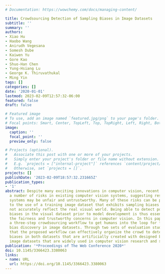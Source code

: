 ```yaml
---
# Documentation: https://wowchemy.com/docs/managing-content/

title: Crowdsourcing Detection of Sampling Biases in Image Datasets
subtitle: ''
summary: ''
authors:
- Xiao Hu
- Haobo Wang
- Anirudh Vegesana
- Somesh Dube
- Kaiwen Yu
- Gore Kao
- Shuo-Han Chen
- Yung-Hsiang Lu
- George K. Thiruvathukal
- Ming Yin
tags: []
categories: []
date: '2020-01-01'
lastmod: 2023-02-09T12:57:32-06:00
featured: false
draft: false

# Featured image
# To use, add an image named `featured.jpg/png` to your page's folder.
# Focal points: Smart, Center, TopLeft, Top, TopRight, Left, Right, BottomLeft, Bottom, BottomRight.
image:
  caption: ''
  focal_point: ''
  preview_only: false

# Projects (optional).
#   Associate this post with one or more of your projects.
#   Simply enter your project's folder or file name without extension.
#   E.g. `projects = ["internal-project"]` references `content/project/deep-learning/index.md`.
#   Otherwise, set `projects = []`.
projects: []
publishDate: '2023-02-09T18:57:32.231665Z'
publication_types:
- '1'
abstract: Despite many exciting innovations in computer vision, recent studies reveal
  a number of risks in existing computer vision systems, suggesting results of such
  systems may be unfair and untrustworthy. Many of these risks can be partly attributed
  to the use of a training image dataset that exhibits sampling biases and thus does
  not accurately reflect the real visual world. Being able to detect potential sampling
  biases in the visual dataset prior to model development is thus essential for mitigating
  the fairness and trustworthy concerns in computer vision. In this paper, we propose
  a three-step crowdsourcing workflow to get humans into the loop for facilitating
  bias discovery in image datasets. Through two sets of evaluation studies, we find
  that the proposed workflow can effectively organize the crowd to detect sampling
  biases in both datasets that are artificially created with designed biases and real-world
  image datasets that are widely used in computer vision research and system development.
publication: '*Proceedings of The Web Conference 2020*'
doi: 10.1145/3366423.3380063
links:
- name: URL
  url: https://doi.org/10.1145/3366423.3380063
---
```

